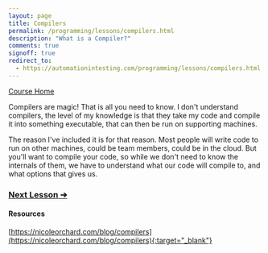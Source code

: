 ```yaml
---
layout: page
title: Compilers
permalink: /programming/lessons/compilers.html
description: "What is a Compiler?"
comments: true
signoff: true
redirect_to:
  - https://automationintesting.com/programming/lessons/compilers.html
---
```

[Course Home](../course)

Compilers are magic! That is all you need to know. I don't understand compilers, the level of my knowledge is that they take my code and compile it into something executable, that can then be run on supporting machines. 

The reason I've included it is for that reason. Most people will write code to run on other machines, could be team members, could be in the cloud. But you'll want to compile your code, so while we don't need to know the internals of them, we have to understand what our code will compile to, and what options that gives us. 

### [Next Lesson &#10132;](../lessons/packagesandlibraries)

#### Resources
[https://nicoleorchard.com/blog/compilers](https://nicoleorchard.com/blog/compilers){:target="_blank"}